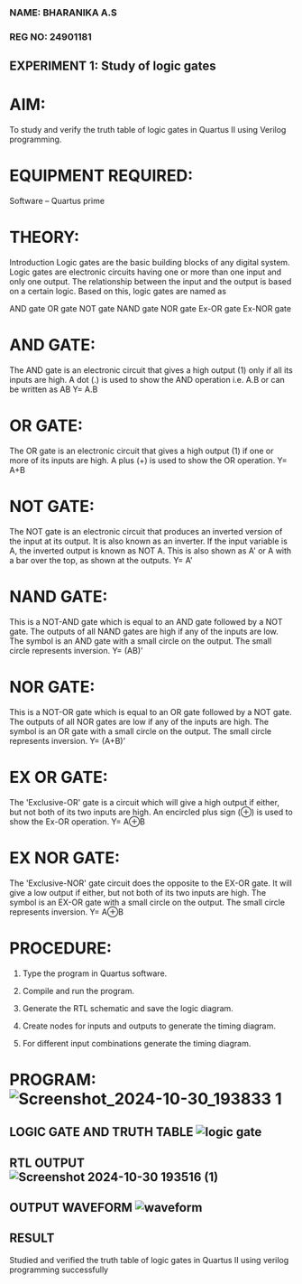 ### NAME: BHARANIKA A.S

### REG NO: 24901181

## EXPERIMENT 1: Study of logic gates

# AIM:

To study and verify the truth table of logic gates in Quartus II using Verilog programming.

# EQUIPMENT REQUIRED:

Software – Quartus prime 

# THEORY:

Introduction Logic gates are the basic building blocks of any digital system. Logic gates are electronic circuits having one or more than one input and only one output. The relationship between the input and the output is based on a certain logic. Based on this, logic gates are named as

AND gate OR gate NOT gate NAND gate NOR gate Ex-OR gate Ex-NOR gate

# AND GATE:

The AND gate is an electronic circuit that gives a high output (1) only if all its inputs are high. A dot (.) is used to show the AND operation i.e. A.B or can be written as AB
Y= A.B

# OR GATE:

The OR gate is an electronic circuit that gives a high output (1) if one or more of its inputs are high. A plus (+) is used to show the OR operation.
Y= A+B

# NOT GATE:

The NOT gate is an electronic circuit that produces an inverted version of the input at its output. It is also known as an inverter. If the input variable is A, the inverted output is known as NOT A. This is also shown as A' or A with a bar over the top, as shown at the outputs.
Y= A'

# NAND GATE:

This is a NOT-AND gate which is equal to an AND gate followed by a NOT gate. The outputs of all NAND gates are high if any of the inputs are low. The symbol is an AND gate with a small circle on the output. The small circle represents inversion.
Y= (AB)’

# NOR GATE:

This is a NOT-OR gate which is equal to an OR gate followed by a NOT gate. The outputs of all NOR gates are low if any of the inputs are high. The symbol is an OR gate with a small circle on the output. The small circle represents inversion.
Y= (A+B)’

# EX OR GATE:
The 'Exclusive-OR' gate is a circuit which will give a high output if either, but not both of its two inputs are high. An encircled plus sign (⊕) is used to show the Ex-OR operation.
Y= A⊕B

# EX NOR GATE:

The 'Exclusive-NOR' gate circuit does the opposite to the EX-OR gate. It will give a low output if either, but not both of its two inputs are high. The symbol is an EX-OR gate with a small circle on the output. The small circle represents inversion.
Y= A⊕B

# PROCEDURE:

1.	Type the program in Quartus software.

2.	Compile and run the program.

3.	Generate the RTL schematic and save the logic diagram.

4.	Create nodes for inputs and outputs to generate the timing diagram.

5.	For different input combinations generate the timing diagram.

# PROGRAM: ![Screenshot_2024-10-30_193833 1](https://github.com/user-attachments/assets/20904463-8731-40d7-98ea-e38f2077a2f4)
 
## LOGIC GATE AND TRUTH TABLE ![logic gate](https://github.com/user-attachments/assets/5ca96652-1e77-46f3-ad2c-f95563df7f59)

## RTL OUTPUT ![Screenshot 2024-10-30 193516 (1)](https://github.com/user-attachments/assets/a1e46f0e-350b-45f9-9556-bf2ce45394f2)

## OUTPUT WAVEFORM ![waveform](https://github.com/user-attachments/assets/5d219217-df31-4872-a694-21d005a54ea5)

## RESULT 
Studied and verified the truth table of logic gates in Quartus II using verilog programming successfully
